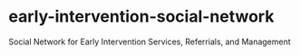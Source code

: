 # early-intervention-social-network
Social Network for Early Intervention Services, Referrials, and Management
